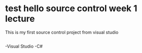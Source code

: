 # test hello source control week 1 lecture
This is my first source control project from visual studio

##
-Visual Studio
-C#
